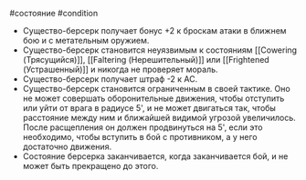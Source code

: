 #состояние #condition
- Существо-берсерк получает бонус +2 к броскам атаки в ближнем бою и с метательным оружием.
- Существо-берсерк становится неуязвимым к состояниям [[Cowering (Трясущийся)]], [[Faltering (Нерешительный)]] или [[Frightened (Устрашенный)]] и никогда не проверяет мораль. 
- Существо-берсерк получает штраф -2 к AC. 
- Существо-берсерк становится ограниченным в своей тактике. Оно не может совершать оборонительные движения, чтобы отступить или уйти от врага в радиусе 5', и не может двигаться так, чтобы расстояние между ним и ближайшей видимой угрозой увеличилось. После расщепления он должен продвинуться на 5', если это необходимо, чтобы вступить в бой с противником, а у него достаточно движения. 
- Состояние берсерка заканчивается, когда заканчивается бой, и не может быть прекращено до этого.